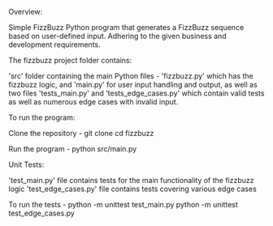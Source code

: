 Overview:

Simple FizzBuzz Python program that generates a FizzBuzz sequence based on user-defined input.
Adhering to the given business and development requirements.

The fizzbuzz project folder contains:

'src' folder containing the main Python files -
'fizzbuzz.py' which has the fizzbuzz logic, and 'main.py' for user input handling and output, 
as well as two files 'tests_main.py' and 'tests_edge_cases.py'
which contain valid tests as well as numerous edge cases with invalid input.

To run the program:

Clone the repository -
git clone <repository-url>
cd fizzbuzz

Run the program -
python src/main.py

Unit Tests:

'test_main.py' file contains tests for the main functionality of the fizzbuzz logic
'test_edge_cases.py' file contains tests covering various edge cases

To run the tests -
python -m unittest test_main.py
python -m unittest test_edge_cases.py
